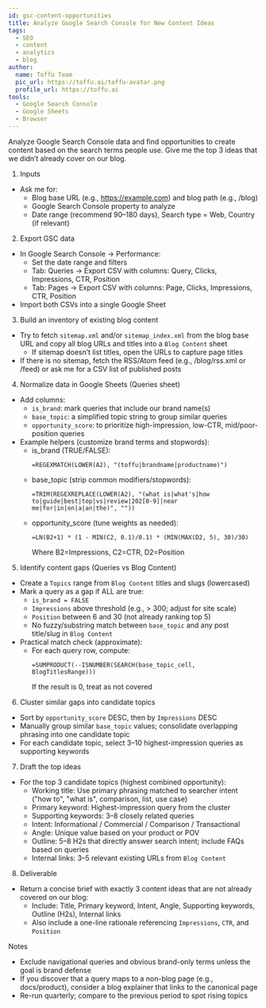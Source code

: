 ```yaml
---
id: gsc-content-opportunities
title: Analyze Google Search Console for New Content Ideas
tags:
  - SEO
  - content
  - analytics
  - blog
author:
  name: Toffu Team
  pic_url: https://toffu.ai/toffu-avatar.png
  profile_url: https://toffu.ai
tools:
  - Google Search Console
  - Google Sheets
  - Browser
---
```

Analyze Google Search Console data and find opportunities to create content based on the search terms people use. Give me the top 3 ideas that we didn’t already cover on our blog.

1) Inputs
- Ask me for:
  - Blog base URL (e.g., https://example.com) and blog path (e.g., /blog)
  - Google Search Console property to analyze
  - Date range (recommend 90–180 days), Search type = Web, Country (if relevant)

2) Export GSC data
- In Google Search Console → Performance:
  - Set the date range and filters
  - Tab: Queries → Export CSV with columns: Query, Clicks, Impressions, CTR, Position
  - Tab: Pages → Export CSV with columns: Page, Clicks, Impressions, CTR, Position
- Import both CSVs into a single Google Sheet

3) Build an inventory of existing blog content
- Try to fetch `sitemap.xml` and/or `sitemap_index.xml` from the blog base URL and copy all blog URLs and titles into a `Blog Content` sheet
  - If sitemap doesn’t list titles, open the URLs to capture page titles
- If there is no sitemap, fetch the RSS/Atom feed (e.g., /blog/rss.xml or /feed) or ask me for a CSV list of published posts

4) Normalize data in Google Sheets (Queries sheet)
- Add columns:
  - `is_brand`: mark queries that include our brand name(s)
  - `base_topic`: a simplified topic string to group similar queries
  - `opportunity_score`: to prioritize high-impression, low-CTR, mid/poor-position queries
- Example helpers (customize brand terms and stopwords):
  - is_brand (TRUE/FALSE):
    ```
    =REGEXMATCH(LOWER(A2), "(toffu|brandname|productname)")
    ```
  - base_topic (strip common modifiers/stopwords):
    ```
    =TRIM(REGEXREPLACE(LOWER(A2), "(what is|what's|how to|guide|best|top|vs|review|202[0-9]|near me|for|in|on|a|an|the)", ""))
    ```
  - opportunity_score (tune weights as needed):
    ```
    =LN(B2+1) * (1 - MIN(C2, 0.1)/0.1) * (MIN(MAX(D2, 5), 30)/30)
    ```
    Where B2=Impressions, C2=CTR, D2=Position

5) Identify content gaps (Queries vs Blog Content)
- Create a `Topics` range from `Blog Content` titles and slugs (lowercased)
- Mark a query as a gap if ALL are true:
  - `is_brand = FALSE`
  - `Impressions` above threshold (e.g., > 300; adjust for site scale)
  - `Position` between 6 and 30 (not already ranking top 5)
  - No fuzzy/substring match between `base_topic` and any post title/slug in `Blog Content`
- Practical match check (approximate):
  - For each query row, compute:
    ```
    =SUMPRODUCT(--ISNUMBER(SEARCH(base_topic_cell, BlogTitlesRange)))
    ```
    If the result is 0, treat as not covered

6) Cluster similar gaps into candidate topics
- Sort by `opportunity_score` DESC, then by `Impressions` DESC
- Manually group similar `base_topic` values; consolidate overlapping phrasing into one candidate topic
- For each candidate topic, select 3–10 highest-impression queries as supporting keywords

7) Draft the top ideas
- For the top 3 candidate topics (highest combined opportunity):
  - Working title: Use primary phrasing matched to searcher intent ("how to", "what is", comparison, list, use case)
  - Primary keyword: Highest-impression query from the cluster
  - Supporting keywords: 3–8 closely related queries
  - Intent: Informational / Commercial / Comparison / Transactional
  - Angle: Unique value based on your product or POV
  - Outline: 5–8 H2s that directly answer search intent; include FAQs based on queries
  - Internal links: 3–5 relevant existing URLs from `Blog Content`

8) Deliverable
- Return a concise brief with exactly 3 content ideas that are not already covered on our blog:
  - Include: Title, Primary keyword, Intent, Angle, Supporting keywords, Outline (H2s), Internal links
  - Also include a one-line rationale referencing `Impressions`, `CTR`, and `Position`

Notes
- Exclude navigational queries and obvious brand-only terms unless the goal is brand defense
- If you discover that a query maps to a non-blog page (e.g., docs/product), consider a blog explainer that links to the canonical page
- Re-run quarterly; compare to the previous period to spot rising topics